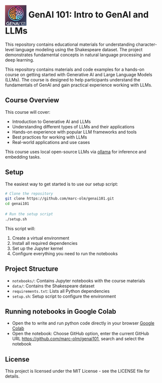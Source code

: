 #  <img src="docs/images/genai101-logo.png" alt="GenAI 101 Logo" width="70" align="center"/> GenAI 101: Intro to GenAI and LLMs

This repository contains educational materials for understanding character-level language modeling using the Shakespeare dataset. The project demonstrates fundamental concepts in natural language processing and deep learning.

This repository contains materials and code examples for a hands-on course on getting started with Generative AI and Large Language Models (LLMs). The course is designed to help participants understand the fundamentals of GenAI and gain practical experience working with LLMs.

## Course Overview

This course will cover:
- Introduction to Generative AI and LLMs
- Understanding different types of LLMs and their applications
- Hands-on experience with popular LLM frameworks and tools
- Best practices for working with LLMs
- Real-world applications and use cases

This course uses local open-source LLMs via [ollama](https://ollama.com/) for inference and embedding tasks.
## Setup

The easiest way to get started is to use our setup script:

```bash
# Clone the repository
git clone https://github.com/marc-olm/genai101.git
cd genai101

# Run the setup script
./setup.sh
```

This script will:
1. Create a virtual environment
2. Install all required dependencies
3. Set up the Jupyter kernel
4. Configure everything you need to run the notebooks

## Project Structure

- `notebooks/`: Contains Jupyter notebooks with the course materials
- `data/`: Contains the Shakespeare dataset
- `requirements.txt`: Lists all Python dependencies
- `setup.sh`: Setup script to configure the environment

## Running notebooks in Google Colab 

- Open the to write and run python code directly in your browser [Google Colab](https://colab.research.google.com/)
- Open the notebook: Choose GitHub option, enter the current GitHub URL https://github.com/marc-olm/genai101, search and select the notebook 

## License

This project is licensed under the MIT License - see the LICENSE file for details. 